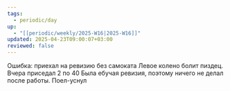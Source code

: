 ```yaml
---
tags:
  - periodic/day
up:
  - "[[periodic/weekly/2025-W16|2025-W16]]"
updated: 2025-04-23T09:00:07+03:00
reviewed: false
---
```


Ошибка: приехал на ревизию без самоката
Левое колено болит пиздец. Вчера приседал 2 по 40
Была ебучая ревизия, поэтому ничего не делал после работы. Поел-уснул
